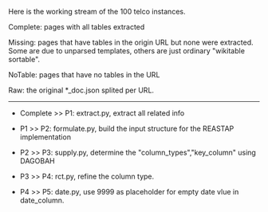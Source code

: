 Here is the working stream of the 100 telco instances.

Complete: pages with all tables extracted

Missing: pages that have tables in the origin URL but none were extracted. Some are due to unparsed templates, others are just ordinary "wikitable sortable".

NoTable: pages that have no tables in the URL

Raw: the original *_doc.json splited per URL.

***

- Complete >> P1: extract.py, extract all related info

- P1 >> P2: formulate.py, build the input structure for the REASTAP implementation

- P2 >> P3: supply.py, determine the  "column_types","key_column" using DAGOBAH

- P3 >> P4: rct.py, refine the column type.

- P4 >> P5: date.py, use 9999 as placeholder for empty date vlue in date_column.


